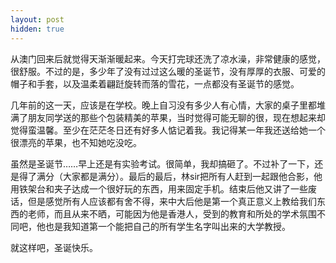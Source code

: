 ```yaml
---
layout: post
hidden: true
---
```

从澳门回来后就觉得天渐渐暖起来。今天打完球还洗了凉水澡，非常健康的感觉，很舒服。不过的是，多少年了没有过过这么暖的圣诞节，没有厚厚的衣服、可爱的帽子和手套，以及温柔着翩跹旋转而落的雪花，一点都没有圣诞节的感觉。

几年前的这一天，应该是在学校。晚上自习没有多少人有心情，大家的桌子里都堆满了朋友同学送的那些个包装精美的苹果，当时觉得可能无聊的很，现在想起来却觉得蛮温馨。至少在茫茫冬日还有好多人惦记着我。我记得某一年我还送给她一个很漂亮的苹果，也不知她吃没吃。

虽然是圣诞节……早上还是有实验考试。很简单，我却搞砸了。不过补了一下，还是得了满分（大家都是满分）。最后的最后，林sir把所有人赶到一起跟他合影，他用铁架台和夹子达成一个很好玩的东西，用来固定手机。结束后他又讲了一些废话，但是感觉所有人应该都有舍不得，来中大后他是第一个真正意义上教给我们东西的老师，而且从来不晒，可能因为他是香港人，受到的教育和所处的学术氛围不同吧，他也是我知道第一个能把自己的所有学生名字叫出来的大学教授。

就这样吧，圣诞快乐。 